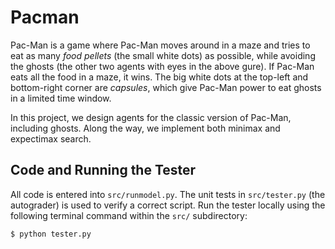 # Pacman

<div>

Pac-Man is a game where Pac-Man moves around in a maze and tries to eat as many _food pellets_ (the small white dots) as possible, while avoiding the ghosts (the other two agents with eyes in the above  gure). If Pac-Man eats all the food in a maze, it wins. The big white dots at the top-left and bottom-right corner are _capsules_, which give Pac-Man power to eat ghosts in a limited time window.

In this project, we design agents for the classic version of Pac-Man, including ghosts. Along the way, we implement both minimax and expectimax search.

## Code and Running the Tester

All code is entered into `src/runmodel.py`. The unit tests in `src/tester.py` (the autograder) is used to verify a correct script. Run the tester locally using the following terminal command within the `src/` subdirectory:

`$ python tester.py`